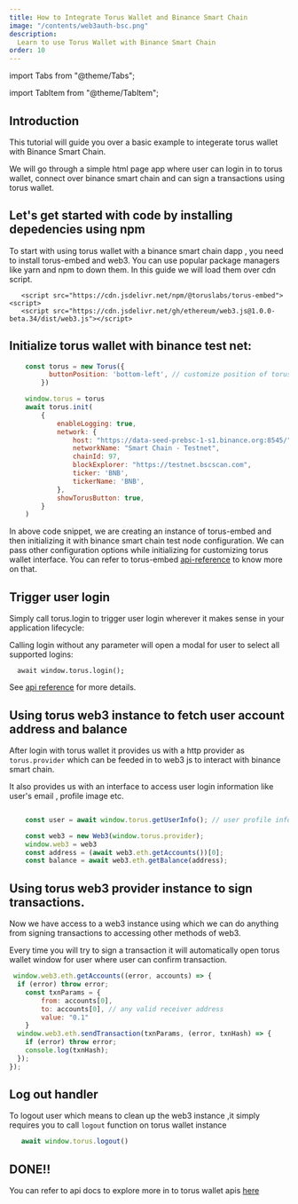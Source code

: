 ```yaml
---
title: How to Integrate Torus Wallet and Binance Smart Chain
image: "/contents/web3auth-bsc.png"
description:
  Learn to use Torus Wallet with Binance Smart Chain
order: 10
---
```


import Tabs from "@theme/Tabs";

import TabItem from "@theme/TabItem";

## Introduction

This tutorial will guide you over a basic example to integerate torus wallet with Binance Smart Chain.

We will go through a simple html page app where user can login in to torus wallet, connect over binance smart chain and can sign a transactions using torus wallet.


## Let's get started with code by installing depedencies using npm

To start with using torus wallet with a binance smart chain dapp , you need to
install torus-embed and web3. You can use popular package managers like yarn and npm
to down them. In this guide we will load them over cdn script.

```shell
   <script src="https://cdn.jsdelivr.net/npm/@toruslabs/torus-embed"> <script>
   <script src="https://cdn.jsdelivr.net/gh/ethereum/web3.js@1.0.0-beta.34/dist/web3.js"></script>
```

## Initialize torus wallet with binance test net:

```js
    const torus = new Torus({
          buttonPosition: 'bottom-left', // customize position of torus icon in dapp
        })

    window.torus = torus
    await torus.init(
        {
            enableLogging: true,
            network: {
                host: "https://data-seed-prebsc-1-s1.binance.org:8545/", // mandatory
                networkName: "Smart Chain - Testnet",
                chainId: 97,
                blockExplorer: "https://testnet.bscscan.com",
                ticker: 'BNB',
                tickerName: 'BNB',
            },
            showTorusButton: true,
        }
    )
```

In above code snippet, we are creating an instance of torus-embed and then initializing it with binance smart chain test node configuration.
We can pass other configuration options while initializing for customizing torus wallet interface. You can refer to torus-embed [api-reference](https://docs.tor.us/wallet/api-reference/class) to know more on that.

## Trigger user login

Simply call torus.login to trigger user login wherever it makes sense in your application lifecycle:

Calling login without any parameter will open a modal for user to select all supported logins:

```
  await window.torus.login();
```

See [api reference](https://docs.tor.us/wallet/api-reference/class) for more details.

## Using torus web3 instance to fetch user account address and balance

After login with torus wallet it provides us with a http provider as `torus.provider` which can be feeded in to web3 js to interact with binance smart chain.

It also provides us with an interface to access user login information like user's email , profile image etc.

```js

    const user = await window.torus.getUserInfo(); // user profile info (email address etc)

    const web3 = new Web3(window.torus.provider);
    window.web3 = web3
    const address = (await web3.eth.getAccounts())[0];
    const balance = await web3.eth.getBalance(address);

```

## Using torus web3 provider instance to sign transactions.

Now we have access to a web3 instance using which we can do anything from signing transactions to accessing other methods of web3.

Every time you will try to sign a transaction it will automatically open torus wallet window for user where user can confirm transaction.

```js
 window.web3.eth.getAccounts((error, accounts) => {
  if (error) throw error;
    const txnParams = {
        from: accounts[0],
        to: accounts[0], // any valid receiver address
        value: "0.1"
    }
  window.web3.eth.sendTransaction(txnParams, (error, txnHash) => {
    if (error) throw error;
    console.log(txnHash);
  });
});
```


## Log out handler
To logout user which means to clean up the web3 instance ,it simply requires you to call  `logout` function on torus wallet instance

```js
   await window.torus.logout()
```

## DONE!!
You can refer to api docs to explore more in to torus wallet apis [here](https://docs.tor.us/wallet/api-reference/class)
